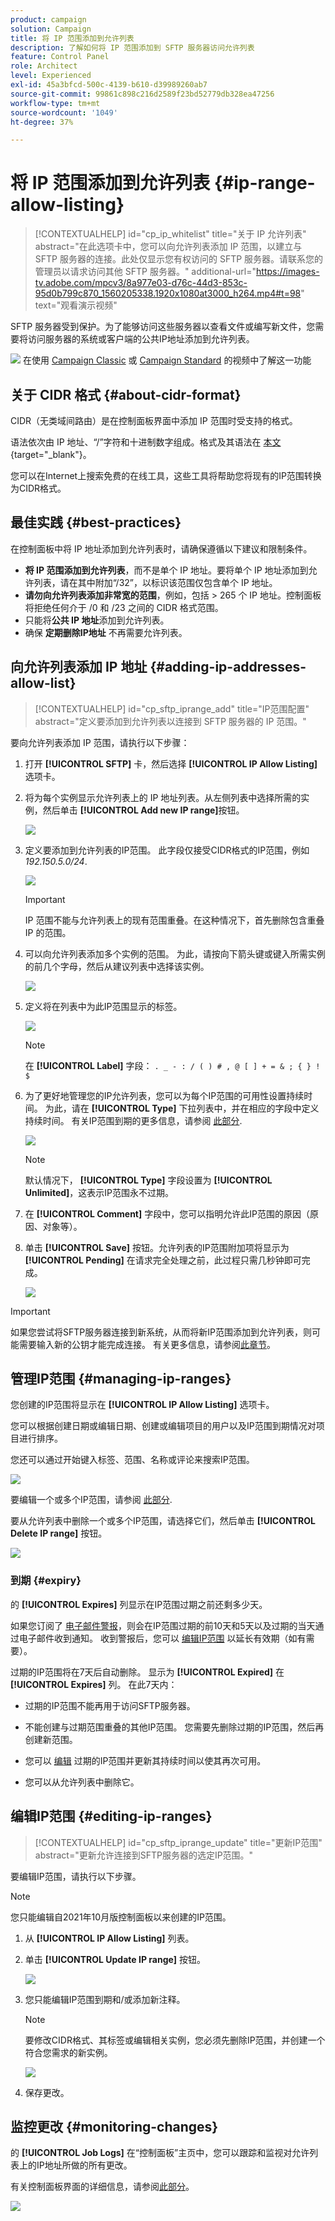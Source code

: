 ```yaml
---
product: campaign
solution: Campaign
title: 将 IP 范围添加到允许列表
description: 了解如何将 IP 范围添加到 SFTP 服务器访问允许列表
feature: Control Panel
role: Architect
level: Experienced
exl-id: 45a3bfcd-500c-4139-b610-d39989260ab7
source-git-commit: 99861c898c216d2589f23bd52779db328ea47256
workflow-type: tm+mt
source-wordcount: '1049'
ht-degree: 37%

---
```


# 将 IP 范围添加到允许列表 {#ip-range-allow-listing}

>[!CONTEXTUALHELP]
>id="cp_ip_whitelist"
>title="关于 IP 允许列表"
>abstract="在此选项卡中，您可以向允许列表添加 IP 范围，以建立与 SFTP 服务器的连接。此处仅显示您有权访问的 SFTP 服务器。请联系您的管理员以请求访问其他 SFTP 服务器。"
>additional-url="https://images-tv.adobe.com/mpcv3/8a977e03-d76c-44d3-853c-95d0b799c870_1560205338.1920x1080at3000_h264.mp4#t=98" text="观看演示视频"

SFTP 服务器受到保护。为了能够访问这些服务器以查看文件或编写新文件，您需要将访问服务器的系统或客户端的公共IP地址添加到允许列表。

![](assets/do-not-localize/how-to-video.png) 在使用 [Campaign Classic](https://experienceleague.adobe.com/docs/campaign-classic-learn/control-panel/sftp-management/adding-ip-range-to-allow-list.html#sftp-management) 或 [Campaign Standard](https://experienceleague.adobe.com/docs/campaign-standard-learn/control-panel/sftp-management/adding-ip-range-to-allow-list.html#sftp-management) 的视频中了解这一功能

## 关于 CIDR 格式 {#about-cidr-format}

CIDR（无类域间路由）是在控制面板界面中添加 IP 范围时受支持的格式。

语法依次由 IP 地址、“/”字符和十进制数字组成。格式及其语法在 [本文](https://whatismyipaddress.com/cidr){target=&quot;_blank&quot;}。

您可以在Internet上搜索免费的在线工具，这些工具将帮助您将现有的IP范围转换为CIDR格式。

## 最佳实践 {#best-practices}

在控制面板中将 IP 地址添加到允许列表时，请确保遵循以下建议和限制条件。

* **将 IP 范围添加到允许列表**，而不是单个 IP 地址。要将单个 IP 地址添加到允许列表，请在其中附加“/32”，以标识该范围仅包含单个 IP 地址。
* **请勿向允许列表添加非常宽的范围**，例如，包括 > 265 个 IP 地址。控制面板将拒绝任何介于 /0 和 /23 之间的 CIDR 格式范围。
* 只能将&#x200B;**公共 IP 地址**&#x200B;添加到允许列表。
* 确保 **定期删除IP地址** 不再需要允许列表。

## 向允许列表添加 IP 地址 {#adding-ip-addresses-allow-list}

>[!CONTEXTUALHELP]
>id="cp_sftp_iprange_add"
>title="IP范围配置"
>abstract="定义要添加到允许列表以连接到 SFTP 服务器的 IP 范围。"

要向允许列表添加 IP 范围，请执行以下步骤：

1. 打开 **[!UICONTROL SFTP]** 卡，然后选择 **[!UICONTROL IP Allow Listing]** 选项卡。
1. 将为每个实例显示允许列表上的 IP 地址列表。从左侧列表中选择所需的实例，然后单击 **[!UICONTROL Add new IP range]**&#x200B;按钮。

   ![](assets/control_panel_add_range.png)

1. 定义要添加到允许列表的IP范围。 此字段仅接受CIDR格式的IP范围，例如 *192.150.5.0/24*.

   ![](assets/control_panel_add_range4.png)

   >[!IMPORTANT]
   >
   >IP 范围不能与允许列表上的现有范围重叠。在这种情况下，首先删除包含重叠 IP 的范围。

1. 可以向允许列表添加多个实例的范围。 为此，请按向下箭头键或键入所需实例的前几个字母，然后从建议列表中选择该实例。

   ![](assets/control_panel_add_range3.png)

1. 定义将在列表中为此IP范围显示的标签。

   ![](assets/control_panel_add_range2.png)

   >[!NOTE]
   >
   >在 **[!UICONTROL Label]** 字段：
   > `. _ - : / ( ) # , @ [ ] + = & ; { } ! $`

1. 为了更好地管理您的IP允许列表，您可以为每个IP范围的可用性设置持续时间。 为此，请在 **[!UICONTROL Type]** 下拉列表中，并在相应的字段中定义持续时间。 有关IP范围到期的更多信息，请参阅 [此部分](#expiry).

   ![](assets/control_panel_add_range5.png)

   >[!NOTE]
   >
   >默认情况下， **[!UICONTROL Type]** 字段设置为 **[!UICONTROL Unlimited]**，这表示IP范围永不过期。

1. 在 **[!UICONTROL Comment]** 字段中，您可以指明允许此IP范围的原因（原因、对象等）。

1. 单击 **[!UICONTROL Save]** 按钮。允许列表的IP范围附加项将显示为 **[!UICONTROL Pending]** 在请求完全处理之前，此过程只需几秒钟即可完成。

   ![](assets/control_panel_add_range6.png)

>[!IMPORTANT]
>
>如果您尝试将SFTP服务器连接到新系统，从而将新IP范围添加到允许列表，则可能需要输入新的公钥才能完成连接。 有关更多信息，请参阅[此章节](key-management.md)。

## 管理IP范围 {#managing-ip-ranges}

您创建的IP范围将显示在 **[!UICONTROL IP Allow Listing]** 选项卡。

您可以根据创建日期或编辑日期、创建或编辑项目的用户以及IP范围到期情况对项目进行排序。

您还可以通过开始键入标签、范围、名称或评论来搜索IP范围。

![](assets/control_panel_allow_list_sort.png)

要编辑一个或多个IP范围，请参阅 [此部分](#editing-ip-ranges).

要从允许列表中删除一个或多个IP范围，请选择它们，然后单击 **[!UICONTROL Delete IP range]** 按钮。

![](assets/control_panel_delete_range.png)

### 到期 {#expiry}

的 **[!UICONTROL Expires]** 列显示在IP范围过期之前还剩多少天。

如果您订阅了 [电子邮件警报](../../performance-monitoring/using/email-alerting.md)，则会在IP范围过期的前10天和5天以及过期的当天通过电子邮件收到通知。 收到警报后，您可以 [编辑IP范围](#editing-ip-ranges) 以延长有效期（如有需要）。

过期的IP范围将在7天后自动删除。 显示为 **[!UICONTROL Expired]** 在 **[!UICONTROL Expires]** 列。 在此7天内：

* 过期的IP范围不能再用于访问SFTP服务器。

* 不能创建与过期范围重叠的其他IP范围。 您需要先删除过期的IP范围，然后再创建新范围。

* 您可以 [编辑](#editing-ip-ranges) 过期的IP范围并更新其持续时间以使其再次可用。

* 您可以从允许列表中删除它。

## 编辑IP范围 {#editing-ip-ranges}

>[!CONTEXTUALHELP]
>id="cp_sftp_iprange_update"
>title="更新IP范围"
>abstract="更新允许连接到SFTP服务器的选定IP范围。"

要编辑IP范围，请执行以下步骤。

>[!NOTE]
>
>您只能编辑自2021年10月版控制面板以来创建的IP范围。

<!--Edition is not available for IP ranges that have been created before the Control Panel October 2021 release.-->

1. 从 **[!UICONTROL IP Allow Listing]** 列表。

1. 单击 **[!UICONTROL Update IP range]** 按钮。

   ![](assets/control_panel_edit_range.png)

1. 您只能编辑IP范围到期和/或添加新注释。

   >[!NOTE]
   >
   >要修改CIDR格式、其标签或编辑相关实例，您必须先删除IP范围，并创建一个符合您需求的新实例。

   ![](assets/control_panel_edit_range2.png)

1. 保存更改。

## 监控更改 {#monitoring-changes}

的 **[!UICONTROL Job Logs]** 在“控制面板”主页中，您可以跟踪和监视对允许列表上的IP地址所做的所有更改。

有关控制面板界面的详细信息，请参阅[此部分](../../discover/using/discovering-the-interface.md)。

![](assets/control_panel_ip_log.png)
